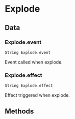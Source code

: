 # Explode
## Data
### Explode.event
`String Explode.event`

Event called when explode.
### Explode.effect
`String Explode.effect`

Effect triggered when explode.
## Methods

